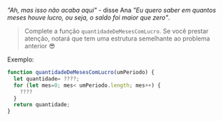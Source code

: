 _"Ah, mas isso não acaba aqui"_ - disse Ana _"Eu quero saber em quantos meses houve lucro, ou seja, o saldo foi maior que zero"_.


> Complete a função `quantidadeDeMesesComLucro`. Se você prestar atenção, notará que tem uma estrutura semelhante ao problema anterior  :sunglasses:


Exemplo:

```javascript
function quantidadeDeMesesComLucro(umPeriodo) {
  let quantidade= ????;
  for (let mes=0; mes< umPeriodo.length; mes++) {
	????
  }
  return quantidade;
}
```


